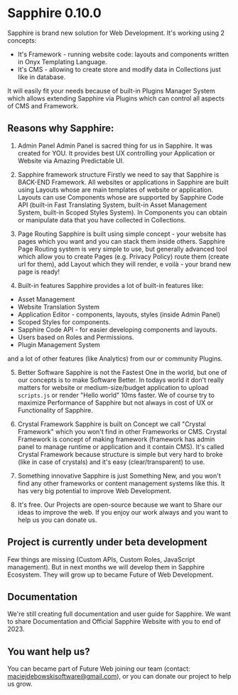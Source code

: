 # Sapphire 0.10.0

Sapphire is brand new solution for Web Development. It's working using 2 concepts: 
+ It's Framework - running website code: layouts and components written in Onyx Templating Language.
+ It's CMS - allowing to create store and modify data in Collections just like in database.

It will easily fit your needs because of built-in Plugins Manager System which allows extending Sapphire
via Plugins which can control all aspects of CMS and Framework.

## Reasons why Sapphire:
1. Admin Panel
Admin Panel is sacred thing for us in Sapphire. It was created for YOU. 
It provides best UX controlling your Application or Website via Amazing Predictable UI.

2. Sapphire framework structure
Firstly we need to say that Sapphire is BACK-END Framework.
All websites or applications in Sapphire are built using Layouts whose are main templates of website or application.
Layouts can use Components whose are supported by Sapphire Code API (built-in Fast Translating System, built-in Asset Management System, built-in Scoped Styles System). In Components you can obtain or manipulate data that you have collected in Collections.

3. Page Routing
Sapphire is built using simple concept - your website has pages which you want and you can stack them inside others.
Sapphire Page Routing system is very simple to use, but generally advanced tool which allow you to create Pages (e.g. Privacy Policy) route them (create url for them), add Layout which they will render, e voilà - your brand new page is ready!

4. Built-in features
Sapphire provides a lot of built-in features like:
+ Asset Management
+ Website Translation System
+ Application Editor - components, layouts, styles (inside Admin Panel)
+ Scoped Styles for components.
+ Sapphire Code API - for easier developing components and layouts.
+ Users based on Roles and Permissions.
+ Plugin Management System

and a lot of other features (like Analytics) from our or community Plugins.

5. Better Software 
Sapphire is not the Fastest One in the world, but one of our concepts is to make Software Better. In todays world it don't really matters for website or medium-size/budget application to upload `scripts.js` or render "Hello world" 10ms faster. We of course try to maximize Performance of Sapphire but not always in cost of UX or Functionality of Sapphire.

6. Crystal Framework
Sapphire is built on Concept we call "Crystal Framework" which you won't find in other Frameworks or CMS.
Crystal Framework is concept of making framework (framework has admin panel to manage runtime or application and it contain CMS).
It's called Crystal Framework because structure is simple but very hard to broke (like in case of crystals) and it's easy (clear/transparent) to use.

7. Something innovative
Sapphire is just Something New, and you won't find any other frameworks or content management systems like this.
It has very big potential to improve Web Development.

8. It's free.
Our Projects are open-source because we want to Share our ideas to improve the web.
If you enjoy our work always and you want to help us you can donate us. 

## Project is currently under beta development 
Few things are missing (Custom APIs, Custom Roles, JavaScript management). But in next months we will develop them in Sapphire Ecosystem.
They will grow up to became Future of Web Development.

## Documentation
We're still creating full documentation and user guide for Sapphire. We want to share Documentation and Official Sapphire Website with you to end of 2023. 

## You want help us?
You can became part of Future Web joining our team (contact: maciejdebowskisoftware@gmail.com),
or you can donate our project to help us grow.